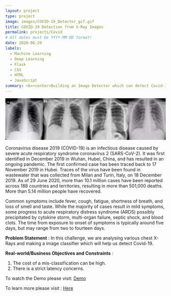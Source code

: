 ```yaml
---
layout: project
type: project
image: images/COVID-19_Detector_gif.gif
title: COVID-19 Detection from X-Ray Images
permalink: projects/Covid
# All dates must be YYYY-MM-DD format!
date: 2020-06-29
labels:
  - Machine Learning
  - Deep Learning
  - Flask
  - CSS
  - HTML
  - JavaScript
summary: <b><center>Building an Image Detector which can detect Covid-19 from Chest X-Ray images.</center><br><br><center><button onclick="location.href='https://www.youtube.com/watch?v=SqmGMiM7DCA'" type="button">WATCH DEMO</button></br></br></center></b>
---
```


<img class="ui image" src="../images/Covid-19_Detection_Banner.png">

Coronavirus disease 2019 (COVID-19) is an infectious disease caused by severe acute respiratory syndrome coronavirus 2 (SARS-CoV-2). It was first identified in December 2019 in Wuhan, Hubei, China, and has resulted in an ongoing pandemic. The first confirmed case has been traced back to 17 November 2019 in Hubei. Traces of the virus have been found in wastewater that was collected from Milan and Turin, Italy, on 18 December 2019. As of 29 June 2020, more than 10.1 million cases have been reported across 188 countries and territories, resulting in more than 501,000 deaths. More than 5.14 million people have recovered.

Common symptoms include fever, cough, fatigue, shortness of breath, and loss of smell and taste. While the majority of cases result in mild symptoms, some progress to acute respiratory distress syndrome (ARDS) possibly precipitated by cytokine storm, multi-organ failure, septic shock, and blood clots. The time from exposure to onset of symptoms is typically around five days, but may range from two to fourteen days.

<b>Problem Statement</b> : In this challenge, we are analysing various chest X-Rays and making a image classifier which will help us detect Covid-19.

<b>Real-world/Business Objectives and Constraints</b> : 
1. The cost of a mis-classification can be high.
2. There is a strict latency concerns.

To watch the Demo please visit: [Demo](https://www.youtube.com/watch?v=SqmGMiM7DCA)

To learn more please visit : [Here](https://github.com/Souravban/COVID-19-Detection-from-X-Ray-Images)
